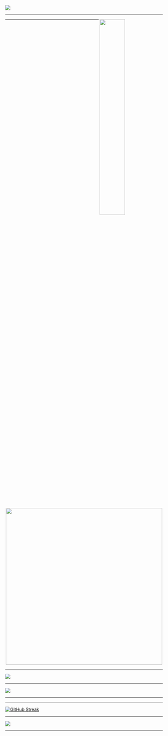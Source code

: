 <img src="https://github.com/Divyanshu-85/Required-Document/blob/main/Gif/Book%201.gif">
<hr>
<div>
  <img align="right" width="40%" src="https://github.com/Divyanshu-85/Required-Document/blob/main/Gif/HUD%20Element.gif">
</div>
<hr>
<div id="header" align="center">
  <img src="https://github.com/Divyanshu-85/Required-Document/blob/main/Gif/1e07006a913e1f2148cd01633e6b30ac.gif" width="500"/>
</div>
<hr>
<img src="https://github.com/Divyanshu-85/Required-Document/blob/main/Gif/G%20I%20F%20-%20Geometrie%20Fluide%20-%20Preziosaghirlanda.gif "> 
<hr>
<img src="https://github.com/Divyanshu-85/Required-Document/blob/main/DP....gif.gif">

<hr>
<a href="https://git.io/streak-stats">
  <hr>
  <img src="https://github-readme-streak-stats.herokuapp.com?user=Divyanshu-85&theme=dark&date_format=M%20j%5B%2C%20Y%5D&exclude_days=Sun%2CMon%2CTue%2CWed%2CThu%2CFri%2CSat&ring=EB0000" alt="GitHub Streak" /></a>

<hr>


 <img src="https://github.com/Divyanshu-85/Required-Document/blob/main/Skills_Animation_Dark.gif">

<hr>
















